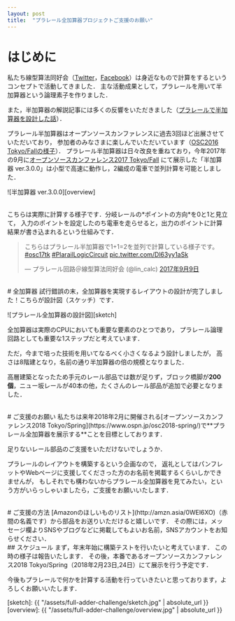 ```yaml
---
layout: post
title:  "プラレール全加算器プロジェクトご支援のお願い"
---
```


# はじめに
私たち線型算法同好会（[Twitter](https://twitter.com/lin_calc)，[Facebook](https://www.facebook.com/lin.calc)）は身近なもので計算をするというコンセプトで活動してきました．
主な活動成果として，プラレールを用いて半加算器という論理素子を作りました．

また，半加算器の解説記事には多くの反響をいただきました（[プラレールで半加算器を設計した話](https://cybozushiki.cybozu.co.jp/articles/m001205.html)）．

プラレール半加算器はオープンソースカンファレンスに過去3回ほど出展させていただいており，
参加者のみなさまに楽しんでいただいています（[OSC2016 Tokyo/Fallの様子](https://matome.naver.jp/odai/2147849892485313601)）．
プラレール半加算器は日々改良を重ねており，今年2017年の9月に[オープンソースカンファレンス2017 Tokyo/Fall](https://www.ospn.jp/osc2017-fall/)
にて展示した「半加算器 ver.3.0.0」は小型で高速に動作し，2編成の電車で並列計算を可能としました．

![半加算器 ver.3.0.0][overview]

<br>
こちらは実際に計算する様子です．分岐レールの*ポイントの方向*を0と1と見立て，
入力のポイントを設定したのち電車を走らせると，出力のポイントに計算結果が書き込まれるという仕組みです．

<blockquote class="twitter-tweet" data-lang="ja"><p lang="ja" dir="ltr">こちらはプラレール半加算器で1+1=2を並列で計算している様子です。 <a href="https://twitter.com/hashtag/osc17tk?src=hash&amp;ref_src=twsrc%5Etfw">#osc17tk</a> <a href="https://twitter.com/hashtag/PlarailLogicCircuit?src=hash&amp;ref_src=twsrc%5Etfw">#PlarailLogicCircuit</a> <a href="https://t.co/Dl63yy1aSk">pic.twitter.com/Dl63yy1aSk</a></p>&mdash; プラレール回路＠線型算法同好会 (@lin_calc) <a href="https://twitter.com/lin_calc/status/906559130759962624?ref_src=twsrc%5Etfw">2017年9月9日</a></blockquote> <script async src="https://platform.twitter.com/widgets.js" charset="utf-8"></script> 

<br>
# 全加算器
試行錯誤の末，全加算器を実現するレイアウトの設計が完了しました！こちらが設計図（スケッチ）です．

![プラレール全加算器の設計図][sketch]

全加算器は実際のCPUにおいても重要な要素のひとつであり，
プラレール論理回路としても重要な1ステップだと考えています．

ただ，今まで培った技術を用いてなるべく小さくなるよう設計しましたが，
高さは8階建となり，名前の通り半加算器の倍の規模となりました．

高層建築となったため手元のレール部品では数が足りず，ブロック橋脚が**200個**，ニュー坂レールが40本の他，たくさんのレール部品が追加で必要となりました．

<br>
# ご支援のお願い
私たちは来年2018年2月に開催される[オープンソースカンファレンス2018 Tokyo/Spring](https://www.ospn.jp/osc2018-spring/)で**プラレール全加算器を展示する**ことを目標としております．

足りないレール部品のご支援をいただけないでしょうか．

プラレールのレイアウトを構築するという企画なので，
返礼としてはパンフレットやWebページに支援してくださった方のお名前を掲載するくらいしかできませんが，
もしそれでも構わないからプラレール全加算器を見てみたい，という方がいらっしゃいましたら，ご支援をお願いいたします．

<br>
# ご支援の方法
[Amazonのほしいものリスト](http://amzn.asia/0WEl6XO)（赤間の名義です）から部品をお送りいただけると嬉しいです．
その際には，メッセージ欄よりSNSやブログなどに掲載してもよいお名前，SNSアカウントをお知らせください．

<br>
## スケジュール
まず，年末年始に構築テストを行いたいと考えています．
この時の様子は報告いたします．
その後，本番であるオープンソースカンファレンス2018 Tokyo/Spring（2018年2月23日,24日）にて展示を行う予定です．

今後もプラレールで何かを計算する活動を行っていきたいと思っております，よろしくお願いいたします．


[sketch]: {{ "/assets/full-adder-challenge/sketch.jpg" | absolute_url }}
[overview]: {{ "/assets/full-adder-challenge/overview.jpg" | absolute_url }}
